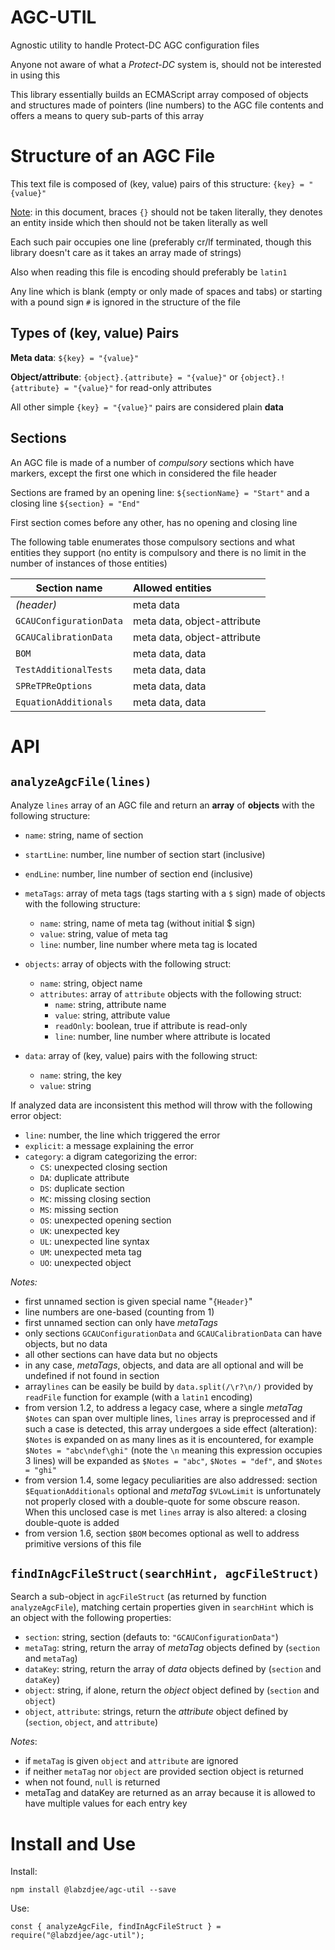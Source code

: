 # AGC-UTIL

Agnostic utility to handle Protect-DC AGC configuration files

Anyone not aware of what a _Protect-DC_ system is, should not be interested in using this

This library essentially builds an ECMAScript array composed of objects and structures made of pointers (line numbers) to the AGC file contents and offers a means to query sub-parts of this array

# Structure of an AGC File

This text file is composed of (key, value) pairs of this structure: `{key} = "{value}"`

<u>Note</u>: in this document, braces `{}` should not be taken literally, they denotes an entity inside which then should not be taken literally as well

Each such pair occupies one line (preferably cr/lf terminated, though this library doesn't care as it takes an array made of strings)

Also when reading this file is encoding should preferably be `latin1`

Any line which is blank (empty or only made of spaces and tabs) or starting with a pound sign `#` is ignored in the structure of the file

## Types of (key, value) Pairs

**Meta data**: `${key} = "{value}"`

**Object/attribute**: `{object}.{attribute} = "{value}"` or `{object}.!{attribute} = "{value}"` for read-only attributes

All other simple `{key} = "{value}"` pairs are considered plain **data**

## Sections

An AGC file is made of a number of _compulsory_ sections which have markers, except the first one which in considered the file header

Sections are framed by an opening line: `${sectionName} = "Start"` and a closing line `${section} = "End"`

First section comes before any other, has no opening and closing line

The following table enumerates those compulsory sections and what entities they support (no entity is compulsory and there is no limit in the number of instances of those entities)

| Section name            | Allowed entities            |
| ----------------------- | :-------------------------- |
| _(header)_              | meta data                   |
| `GCAUConfigurationData` | meta data, object-attribute |
| `GCAUCalibrationData`   | meta data, object-attribute |
| `BOM`                   | meta data, data             |
| `TestAdditionalTests`   | meta data, data             |
| `SPReTPReOptions`       | meta data, data             |
| `EquationAdditionals`   | meta data, data             |

# API

## `analyzeAgcFile(lines)`

Analyze `lines` array of an AGC file and return an **array** of **objects** with the following structure:

- `name`: string, name of section
- `startLine`: number, line number of section start (inclusive)
- `endLine`: number, line number of section end (inclusive)
- `metaTags`: array of meta tags (tags starting with a `$` sign) made of objects with the following structure:

  - `name`: string, name of meta tag (without initial \$ sign)
  - `value`: string, value of meta tag
  - `line`: number, line number where meta tag is located

- `objects`: array of objects with the following struct:

  - `name`: string, object name
  - `attributes`: array of `attribute` objects with the following struct:
    - `name`: string, attribute name
    - `value`: string, attribute value
    - `readOnly`: boolean, true if attribute is read-only
    - `line`: number, line number where attribute is located

- `data`: array of (key, value) pairs with the following struct:
  - `name`: string, the key
  - `value`: string

If analyzed data are inconsistent this method will throw with the following error object:

- `line`: number, the line which triggered the error
- `explicit`: a message explaining the error
- `category`: a digram categorizing the error:
  - `CS`: unexpected closing section
  - `DA`: duplicate attribute
  - `DS`: duplicate section
  - `MC`: missing closing section
  - `MS`: missing section
  - `OS`: unexpected opening section
  - `UK`: unexpected key
  - `UL`: unexpected line syntax
  - `UM`: unexpected meta tag
  - `UO`: unexpected object

_Notes:_

- first unnamed section is given special name "`{Header}`"
- line numbers are one-based (counting from 1)
- first unnamed section can only have _metaTags_
- only sections `GCAUConfigurationData` and `GCAUCalibrationData` can have objects, but no data
- all other sections can have data but no objects
- in any case, _metaTags_, objects, and data are all optional and will be undefined if not found in section
- array`lines` can be easily be build by `data.split(/\r?\n/)` provided by `readFile` function for example (with a `latin1` encoding)
- from version 1.2, to address a legacy case, where a single *metaTag* `$Notes` can span over multiple lines, `lines` array is preprocessed and if such a case is detected, this array undergoes a side effect (alteration): `$Notes` is expanded on as many lines as it is encountered, for example `$Notes = "abc\ndef\ghi"` (note the `\n` meaning this expression occupies 3 lines) will be expanded as `$Notes = "abc"`, `$Notes = "def"`, and `$Notes = "ghi"`
- from version 1.4, some legacy peculiarities are also addressed: section `$EquationAdditionals` optional and _metaTag_ `$VLowLimit` is unfortunately not properly closed with a double-quote for some obscure reason. When this unclosed case is met `lines` array is also altered: a closing double-quote is added
- from version 1.6, section `$BOM` becomes optional as well to address primitive versions of this file

## `findInAgcFileStruct(searchHint, agcFileStruct)`

Search a sub-object in `agcFileStruct` (as returned by function `analyzeAgcFile`), matching certain properties given in `searchHint` which is an object with the following properties:

- `section`: string, section (defauts to: `"GCAUConfigurationData"`)
- `metaTag`: string, return the array of _metaTag_ objects defined by (`section` and `metaTag`)
- `dataKey`: string, return the array of _data_ objects defined by (`section` and `dataKey`)
- `object`: string, if alone, return the _object_ object defined by (`section` and `object`)
- `object`, `attribute`: strings, return the _attribute_ object defined by (`section`, `object`, and `attribute`)

_Notes_:

- if `metaTag` is given `object` and `attribute` are ignored
- if neither `metaTag` nor `object` are provided section object is returned
- when not found, `null` is returned
- metaTag and dataKey are returned as an array because it is allowed to have multiple values for each entry key

# Install and Use

Install:

`npm install @labzdjee/agc-util --save`

Use:

`const { analyzeAgcFile, findInAgcFileStruct } = require("@labzdjee/agc-util");`